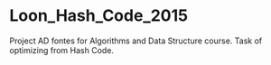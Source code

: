 # Loon_Hash_Code_2015
Project AD fontes for Algorithms and Data Structure course. Task of optimizing from Hash Code.
